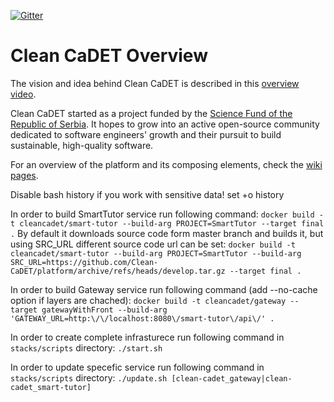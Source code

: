 [![Gitter](https://badges.gitter.im/Clean-CaDET/community.svg)](https://gitter.im/Clean-CaDET/community?utm_source=badge&utm_medium=badge&utm_campaign=pr-badge)

# Clean CaDET Overview
The vision and idea behind Clean CaDET is described in this [overview video](https://www.youtube.com/watch?v=fBENFfjC49A).

Clean CaDET started as a project funded by the [Science Fund of the Republic of Serbia](http://fondzanauku.gov.rs/?lang=en). It hopes to grow into an active open-source community dedicated to software engineers' growth and their pursuit to build sustainable, high-quality software.

For an overview of the platform and its composing elements, check the [wiki pages](https://github.com/Clean-CaDET/platform/wiki).

Disable bash history if you work with sensitive data!
set +o history

In order to build SmartTutor service run following command:
`docker build -t cleancadet/smart-tutor --build-arg PROJECT=SmartTutor --target final .` 
By default it downloads source code form master branch and builds it, but using SRC_URL different source code url can be set:
`docker build -t cleancadet/smart-tutor --build-arg PROJECT=SmartTutor --build-arg SRC_URL=https://github.com/Clean-CaDET/platform/archive/refs/heads/develop.tar.gz --target final .`

In order to build Gateway service run following command (add --no-cache option if layers are chached):
`docker build -t cleancadet/gateway --target gatewayWithFront --build-arg 'GATEWAY_URL=http:\/\/localhost:8080\/smart-tutor\/api\/' .`

In order to create complete infrasturece run following command in `stacks/scripts` directory:
`./start.sh`

In order to update specefic service run following command in `stacks/scripts` directory:
`./update.sh [clean-cadet_gateway|clean-cadet_smart-tutor]`